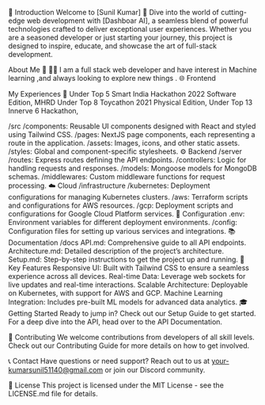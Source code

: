 🚀 Introduction
Welcome to [Sunil Kumar] 🎉
Dive into the world of cutting-edge web development with [Dashboar AI], a seamless blend of powerful technologies crafted to deliver exceptional user experiences. Whether you are a seasoned developer or just starting your journey, this project is designed to inspire, educate, and showcase the art of full-stack development.

About Me 🚀
👨‍💻 I am a full stack web developer and have interest in Machine learning ,and always looking to explore new things .
🌐 Frontend

My Experiences 🙌
Under Top 5 Smart India Hackathon 2022 Software Edition, MHRD
Under Top 8 Toycathon 2021 Physical Edition, 
Under Top 13 Innerve 6 Hackathon, 



/src
/components: Reusable UI components designed with React and styled using Tailwind CSS.
/pages: NextJS page components, each representing a route in the application.
/assets: Images, icons, and other static assets.
/styles: Global and component-specific stylesheets.
⚙️ Backend
/server
/routes: Express routes defining the API endpoints.
/controllers: Logic for handling requests and responses.
/models: Mongoose models for MongoDB schemas.
/middlewares: Custom middleware functions for request processing.
☁️ Cloud
/infrastructure
/kubernetes: Deployment configurations for managing Kubernetes clusters.
/aws: Terraform scripts and configurations for AWS resources.
/gcp: Deployment scripts and configurations for Google Cloud Platform services.
🔧 Configuration
.env: Environment variables for different deployment environments.
/config: Configuration files for setting up various services and integrations.
📚 Documentation
/docs
API.md: Comprehensive guide to all API endpoints.
Architecture.md: Detailed description of the project’s architecture.
Setup.md: Step-by-step instructions to get the project up and running.
🌟 Key Features
Responsive UI: Built with Tailwind CSS to ensure a seamless experience across all devices.
Real-time Data: Leverage web sockets for live updates and real-time interactions.
Scalable Architecture: Deployable on Kubernetes, with support for AWS and GCP.
Machine Learning Integration: Includes pre-built ML models for advanced data analytics.
🎓 Getting Started
Ready to jump in? Check out our Setup Guide to get started. For a deep dive into the API, head over to the API Documentation.

🤝 Contributing
We welcome contributions from developers of all skill levels. Check out our Contributing Guide for more details on how to get involved.

📞 Contact
Have questions or need support? Reach out to us at your-kumarsunil51140@gmail.com or join our Discord community.

📝 License
This project is licensed under the MIT License - see the LICENSE.md file for details.
